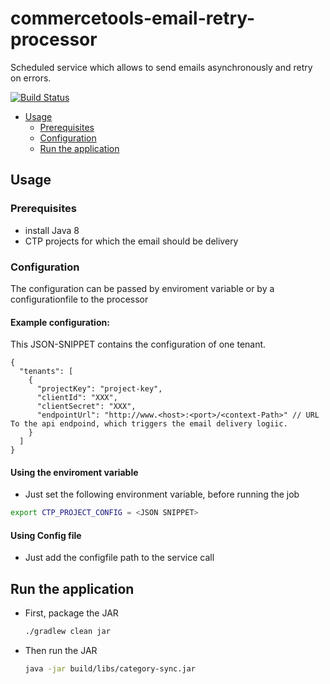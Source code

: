 # commercetools-email-retry-processor
Scheduled service which allows to send emails asynchronously and retry on errors.

[![Build Status](https://travis-ci.org/commercetools/commercetools-email-retry-processor.svg?branch=create_cronjob)](https://travis-ci.org/commercetools/commercetools-email-retry-processor)


- [Usage](#usage)
  - [Prerequisites](#prerequisites)
  - [Configuration](#configuration)
  - [Run the application](#run-the-application)

<!-- END doctoc generated TOC please keep comment here to allow auto update -->

## Usage
### Prerequisites
 
 - install Java 8
 - CTP projects for which the email should be delivery
 
 
 ### Configuration
 
The configuration can be passed by enviroment variable or by a configurationfile to the processor


####  Example configuration: 
 
 This JSON-SNIPPET contains the configuration of one tenant.
 ```
 {
   "tenants": [
     {
       "projectKey": "project-key",
       "clientId": "XXX",
       "clientSecret": "XXX",
       "endpointUrl": "http://www.<host>:<port>/<context-Path>" // URL To the api endpoind, which triggers the email delivery logiic.
     }
   ]
 }
   ```  

#### Using the enviroment variable
 
  - Just  set the following environment variable, before running the job
   ```bash
   export CTP_PROJECT_CONFIG = <JSON SNIPPET> 
   ```

#### Using Config file

- Just add the configfile path to the service call


## Run the application   
 
 - First, package the JAR
   ```bash
   ./gradlew clean jar
   ```
 - Then run the JAR
   ```bash
   java -jar build/libs/category-sync.jar
   ```   
